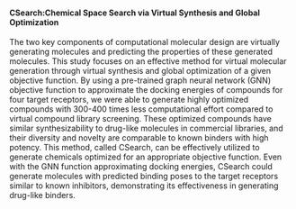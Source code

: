 #### CSearch:Chemical Space Search via Virtual Synthesis and Global Optimization


The two key components of computational molecular design are virtually generating molecules and predicting the properties of these generated molecules. This study focuses on an effective method for virtual molecular generation through virtual synthesis and global optimization of a given objective function. By using a pre-trained graph neural network (GNN) objective function to approximate the docking energies of compounds for four target receptors, we were able to generate highly optimized compounds with 300-400 times less computational effort compared to virtual compound library screening. These optimized compounds have similar synthesizability to drug-like molecules in commercial libraries, and their diversity and novelty are comparable to known binders with high potency. This method, called CSearch, can be effectively utilized to generate chemicals optimized for an appropriate objective function. Even with the GNN function approximating docking energies, CSearch could generate molecules with predicted binding poses to the target receptors similar to known inhibitors, demonstrating its effectiveness in generating drug-like binders.
